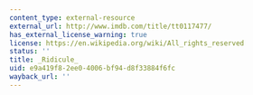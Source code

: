```yaml
---
content_type: external-resource
external_url: http://www.imdb.com/title/tt0117477/
has_external_license_warning: true
license: https://en.wikipedia.org/wiki/All_rights_reserved
status: ''
title: _Ridicule_
uid: e9a419f8-2ee0-4006-bf94-d8f33884f6fc
wayback_url: ''
---
```

